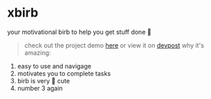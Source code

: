 # xbirb
your motivational birb to help you get stuff done 🐤
> check out the project demo [here](https://ehuang.dev/xbirb/)
> or view it on [devpost](https://devpost.com/software/xbirb)
why it's amazing:
1. easy to use and navigage
2. motivates you to complete tasks
3. birb is very 💖 cute
4. number 3 again
